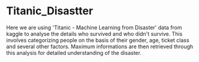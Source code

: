 # Titanic_Disastter
Here we are using 'Titanic - Machine Learning from Disaster' data from kaggle to analyse the details who survived and who didn't survive. This involves categorizing people on the basis of their gender, age, ticket class and several other factors. Maximum informations are then retrieved through this analysis for detailed understanding of the disaster.
